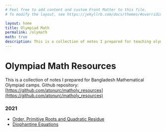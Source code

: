 ```yaml
---
# Feel free to add content and custom Front Matter to this file.
# To modify the layout, see https://jekyllrb.com/docs/themes/#overriding-theme-defaults

layout: home
title: Olympiad Math
permalink: /olymath
math: true
description: This is a collection of notes I prepared for teaching olympiad maths.
---
```


# Olympiad Math Resources

This is a collection of notes I prepared for Bangladesh Mathematical Olympiad camps. Github repository: [https://github.com/atonurc/matholy_resources](https://github.com/atonurc/matholy_resources)

### 2021
 - [Order, Primitive Roots and Quadratic Residue](https://atonurc.github.io/assets/ord_primroot.pdf)
 - [Diophantine Equations](https://atonurc.github.io/assets/dioph.pdf)
<!-- <object data="assets/dioph.pdf" width="1000" height="1000" type='application/pdf'></object> -->
